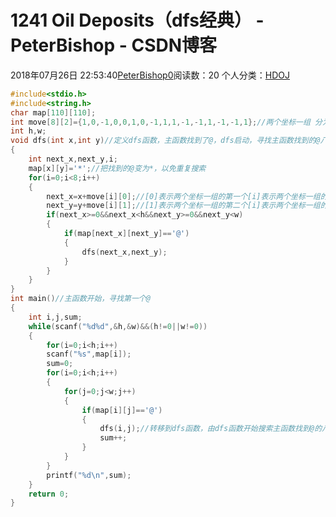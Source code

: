 # 1241 Oil Deposits（dfs经典） - PeterBishop - CSDN博客





2018年07月26日 22:53:40[PeterBishop0](https://me.csdn.net/qq_40061421)阅读数：20
个人分类：[HDOJ](https://blog.csdn.net/qq_40061421/article/category/7502192)









```cpp
#include<stdio.h>
#include<string.h>
char map[110][110];
int move[8][2]={1,0,-1,0,0,1,0,-1,1,1,-1,-1,1,-1,-1,1};//两个坐标一组 分为8组
int h,w;
void dfs(int x,int y)//定义dfs函数，主函数找到了@，dfs启动，寻找主函数找到的@八面存在的@
{
    int next_x,next_y,i;
    map[x][y]='*';//把找到的@变为*，以免重复搜索
    for(i=0;i<8;i++)
    {
        next_x=x+move[i][0];//[0]表示两个坐标一组的第一个[i]表示两个坐标一组的第几组
        next_y=y+move[i][1];//[1]表示两个坐标一组的第二个[i]表示两个坐标一组的第几组
        if(next_x>=0&&next_x<h&&next_y>=0&&next_y<w)
        {
            if(map[next_x][next_y]=='@')
            {
                dfs(next_x,next_y);
            }
        }
    }
}
int main()//主函数开始，寻找第一个@
{
    int i,j,sum;
    while(scanf("%d%d",&h,&w)&&(h!=0||w!=0))
    {
        for(i=0;i<h;i++)
        scanf("%s",map[i]);
        sum=0;
        for(i=0;i<h;i++)
        {
            for(j=0;j<w;j++)
            {
                if(map[i][j]=='@')
                {
                    dfs(i,j);//转移到dfs函数，由dfs函数开始搜索主函数找到@的八面存在的@
                    sum++;
                }
            }
        }
        printf("%d\n",sum);
    }
    return 0;
}
```





